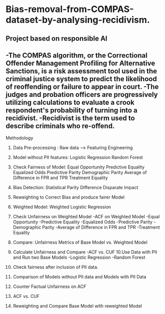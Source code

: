 # Bias-removal-from-COMPAS-dataset-by-analysing-recidivism.
Project based on responsible AI
-------------------------------

-The COMPAS algorithm, or the Correctional Offender Management Profiling for Alternative Sanctions, is a risk assessment tool used in the criminal justice system to predict the likelihood of reoffending or failure to appear in court. 
-The judges and probation officers are progressively utilizing calculations to evaluate a crook respondent's probability of turning into a recidivist. 
-Recidivist is the term used to describe criminals who re-offend. 
-----------------------------------------------------------------------------------------------------------------------------------------------------------------------

Methodology

1. Data Pre-processing : Raw data --> Featuring Engineering
2. Model without PII features: Logistic Regression 
                               Random Forest
                               
3. Check Fairness of Model: Equal Opportunity
                            Predictive Equality
                            Equalized Odds
                            Predictive Parity
                            Demographic Parity
                            Average of Difference in FPR and TPR
                            Treatment Equality 

4. Bias Detection: Statistical Parity Difference
                   Disparate Impact

5. Reweighting to Correct Bias and produce fairer Model
6. Weighted Model: Weighted Logistic Regression
7. Check Unfairness on Weighted Model 
    -ACF on Weighted Model
    -Equal Opportunity
    -Predictive Equality
    -Equalized Odds
    -Predictive Parity
    -Demographic Parity
    -Average of Difference in FPR and TPR
    -Treatment Equality 

8.  Compare: Unfairness Metrics of Base Model vs. Weighted Model 
9.  Calculate Unfairness and Compare 
    -ACF vs. CUF
10.Use Data with PII and Run two Base Models
    -Logistic Regression
    -Random Forest
11. Check fairness after inclusion of PII data.
12. Comparison of Models without PII data and Models with PII Data
13. Counter Factual Unfairness on ACF
14. ACF vs. CUF
15. Reweighting and Compare Base Model with reweighted Model 
